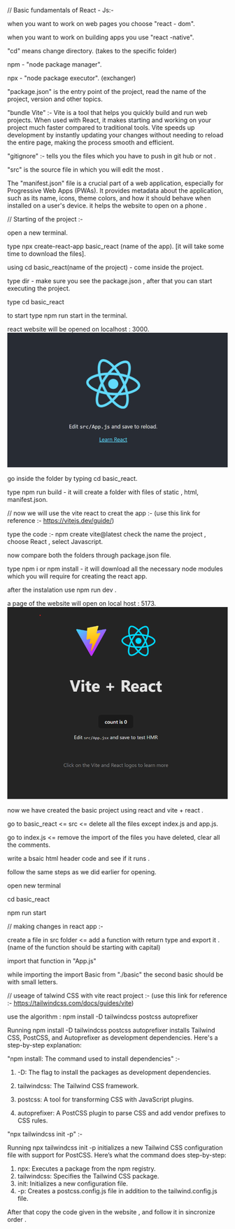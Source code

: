 
// Basic fundamentals of React - Js:-

when you want to work on web pages you choose "react - dom". 

when you want to work on building apps you use "react -native".

"cd" means change directory. (takes to the specific folder)

npm - "node package manager".

npx - "node package executor". (exchanger)

"package.json" is the entry point of the project, read the name of the project, version and other topics.

"bundle Vite" :- Vite is a tool that helps you quickly build and run web projects. When used with React, it makes starting and working on your project much faster compared to traditional tools. Vite speeds up development by instantly updating your changes without needing to reload the entire page, making the process smooth and efficient.

"gitignore" :- tells you the files which you have to push in git hub or not .

"src" is the source file in which you will edit the most .


The "manifest.json" file is a crucial part of a web application, especially for Progressive Web Apps (PWAs). It provides metadata about the application, such as its name, icons, theme colors, and how it should behave when installed on a user's device. it helps the website to open on a phone .


// Starting of the project :-

open a new terminal.

type npx create-react-app basic_react (name of the app). [it will take some time to download the files].

using cd basic_react(name of the project) - come inside the project.

type dir - make sure you see the package.json , after that you can start executing the project.

type cd basic_react 

to start type npm run start in the terminal.

react website will be opened on localhost : 3000.
![alt text](image.png)

go inside the folder by typing cd basic_react.

type npm run build - it will create a folder with files of static , html, manifest.json.

// now we will use the vite react to creat the app :-
(use this link for reference :- https://vitejs.dev/guide/)

type the code :- npm create vite@latest
check the name the project , choose React , select Javascript.

now compare both the folders through package.json file.

type npm i or npm install - it will download all the necessary node modules which you will require for creating the react app.

after the instalation use npm run dev .

a page of the website will open on local host : 5173.
![alt text](image-1.png)

now we have created the basic project using react and vite + react .

go to basic_react <= src <= delete all the files except index.js and app.js.

go to index.js <= remove the import of the files you have deleted, clear all the comments.

write a bsaic html header code and see if it runs .

follow the same steps as we did earlier for opening.

open new terminal

cd basic_react

npm run start  

// making changes in react app :-

create a file in src folder <= add a function with return type and export it .(name of the function should be starting with capital) 

import that function in "App.js" 

while importing the import Basic from "./basic" the second basic should be with small letters.


// useage of talwind CSS with vite react project :-
(use this link for reference :- https://tailwindcss.com/docs/guides/vite)

use the algorithm : npm install -D tailwindcss postcss autoprefixer

Running npm install -D tailwindcss postcss autoprefixer installs Tailwind CSS, PostCSS, and Autoprefixer as development dependencies. Here's a step-by-step explanation:

"npm install: The command used to install dependencies" :-

1) -D: The flag to install the packages as development dependencies.

2) tailwindcss: The Tailwind CSS framework.

3) postcss: A tool for transforming CSS with JavaScript plugins.

4) autoprefixer: A PostCSS plugin to parse CSS and add vendor prefixes to CSS rules.

"npx tailwindcss init -p" :-

Running npx tailwindcss init -p initializes a new Tailwind CSS configuration file with support for PostCSS. 
Here’s what the command does step-by-step:

1) npx: Executes a package from the npm registry.
2) tailwindcss: Specifies the Tailwind CSS package.
3) init: Initializes a new configuration file.
4) -p: Creates a postcss.config.js file in addition to the tailwind.config.js file.

After that copy the code given in the website , and follow it in sincronize order .























